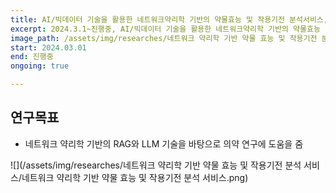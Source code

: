 ```yaml
---
title: AI/빅데이터 기술을 활용한 네트워크약리학 기반의 약물효능 및 작용기전 분석서비스,가천대학교,five works
excerpt: 2024.3.1~진행중, AI/빅데이터 기술을 활용한 네트워크약리학 기반의 약물효능 및 작용기전 분석서비스,가천대학교,five works
image_path: /assets/img/researches/네트워크 약리학 기반 약물 효능 및 작용기전 분석 서비스/네트워크 약리학 기반 약물 효능 및 작용기전 분석 서비스.png
start: 2024.03.01
end: 진행중
ongoing: true

---
```


## 연구목표

* 네트워크 약리학 기반의 RAG와 LLM 기술을 바탕으로 의약 연구에 도움을 줌

![](/assets/img/researches/네트워크 약리학 기반 약물 효능 및 작용기전 분석 서비스/네트워크 약리학 기반 약물 효능 및 작용기전 분석 서비스.png)